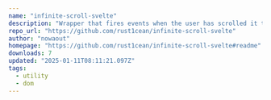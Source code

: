 ```yaml
---
name: "infinite-scroll-svelte"
description: "Wrapper that fires events when the user has scrolled it to the beginning or end"
repo_url: "https://github.com/rust1cean/infinite-scroll-svelte"
author: "nowaout"
homepage: "https://github.com/rust1cean/infinite-scroll-svelte#readme"
downloads: 7
updated: "2025-01-11T08:11:21.097Z"
tags: 
  - utility
  - dom
---
```

